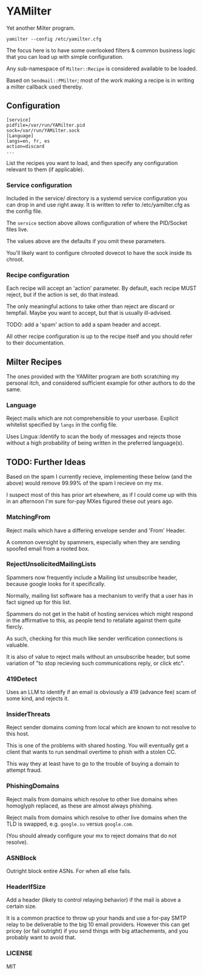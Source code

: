 # YAMilter

Yet another Milter program.

`yamilter --config /etc/yamilter.cfg`

The focus here is to have some overlooked filters & common business logic that you can load up with simple configuration.

Any sub-namespace of `Milter::Recipe` is considered available to be loaded.

Based on `Sendmail::PMilter`; most of the work making a recipe is in writing a milter callback used thereby.

## Configuration

```
[service]
pidfile=/var/run/YAMilter.pid
sock=/var/run/YAMilter.sock
[Language]
langs=en, fr, es
action=discard
...
```

List the recipes you want to load, and then specify any configuration relevant to them (if applicable).

### Service configuration

Included in the service/ directory is a systemd service configuration you can drop in and use right away.
It is written to refer to /etc/yamilter.cfg as the config file.

The `service` section above allows configuration of where the PID/Socket files live.

The values above are the defaults if you omit these parameters.

You'll likely want to configure chrooted dovecot to have the sock inside its chroot.

### Recipe configuration

Each recipe will accept an 'action' parameter.
By default, each recipe MUST reject, but if the action is set, do that instead.

The only meaningful actions to take other than reject are discard or tempfail.
Maybe you want to accept, but that is usually ill-advised.

TODO: add a 'spam' action to add a spam header and accept.

All other recipe configuration is up to the recipe itself and you should refer to their documentation.

## Milter Recipes

The ones provided with the YAMilter program are both scratching my personal itch,
and considered sufficient example for other authors to do the same.

### Language

Reject mails which are not comprehensible to your userbase.
Explicit whitelist specified by `langs` in the config file.

Uses Lingua::Identify to scan the body of messages and rejects those without a high probability of being written in the preferred language(s).

## TODO: Further Ideas

Based on the spam I currently recieve, implementing these below (and the above) would remove 99.99% of the spam I recieve on my mx.

I suspect most of this has prior art elsewhere, as if I could come up with this in an afternoon I'm sure for-pay MXes figured these out years ago.

### MatchingFrom

Reject mails which have a differing envelope sender and 'From' Header.

A common oversight by spammers, especially when they are sending spoofed email from a rooted box.

### RejectUnsolicitedMailingLists

Spammers now frequently include a Mailing list unsubscribe header, because google looks for it specifically.

Normally, mailing list software has a mechanism to verify that a user has in fact signed up for this list.

Spammers do not get in the habit of hosting services which might respond in the affirmative to this, as people tend to retaliate against them quite fiercly.

As such, checking for this much like sender verification connections is valuable.

It is also of value to reject mails without an unsubscribe header, but some variation of "to stop recieving such communications reply, or click etc".

### 419Detect

Uses an LLM to identify if an email is obviously a 419 (advance fee) scam of some kind, and rejects it.

### InsiderThreats

Reject sender domains coming from local which are known to not resolve to this host.

This is one of the problems with shared hosting.
You will eventually get a client that wants to run sendmail overtime to phish with a stolen CC.

This way they at least have to go to the trouble of buying a domain to attempt fraud.

### PhishingDomains

Reject mails from domains which resolve to other live domains when homoglyph replaced, as these are almost always phishing.

Reject mails from domains which resolve to other live domains when the TLD is swapped, e.g. `google.su` versus `google.com`.

(You should already configure your mx to reject domains that do not resolve).

### ASNBlock

Outright block entire ASNs.  For when all else fails.

### HeaderIfSize

Add a header (likely to control relaying behavior) if the mail is above a certain size.

It is a common practice to throw up your hands and use a for-pay SMTP relay to be deliverable to the big 10 email providers.
However this can get pricey (or fail outright) if you send things with big attachements, and you probably want to avoid that.

### LICENSE

MIT

